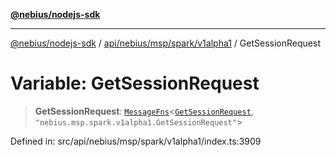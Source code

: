 [**@nebius/nodejs-sdk**](../../../../../../README.md)

***

[@nebius/nodejs-sdk](../../../../../../README.md) / [api/nebius/msp/spark/v1alpha1](../README.md) / GetSessionRequest

# Variable: GetSessionRequest

> **GetSessionRequest**: [`MessageFns`](../../../../../../runtime/protos/core/interfaces/MessageFns.md)\<[`GetSessionRequest`](../interfaces/GetSessionRequest.md), `"nebius.msp.spark.v1alpha1.GetSessionRequest"`\>

Defined in: src/api/nebius/msp/spark/v1alpha1/index.ts:3909
